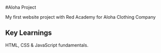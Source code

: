 #Aloha Project 

My first website project with Red Academy for Aloha Clothing Company 

## Key Learnings

HTML, CSS & JavaScript fundamentals.

